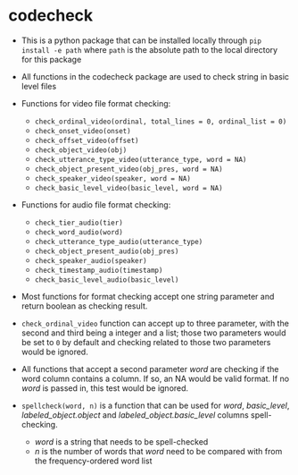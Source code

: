 # codecheck

- This is a python package that can be installed locally through `pip install -e path` where `path` is the absolute path to the local directory for this package

- All functions in the codecheck package are used to check string in basic level files

- Functions for video file format checking:
  - `check_ordinal_video(ordinal, total_lines = 0, ordinal_list = 0)`
  - `check_onset_video(onset)`
  - `check_offset_video(offset)`
  - `check_object_video(obj)`
  - `check_utterance_type_video(utterance_type, word = NA)`
  - `check_object_present_video(obj_pres, word = NA)`
  - `check_speaker_video(speaker, word = NA)`
  - `check_basic_level_video(basic_level, word = NA)`
  
- Functions for audio file format checking:
  - `check_tier_audio(tier)`
  - `check_word_audio(word)`
  - `check_utterance_type_audio(utterance_type)`
  - `check_object_present_audio(obj_pres)`
  - `check_speaker_audio(speaker)`
  - `check_timestamp_audio(timestamp)`
  - `check_basic_level_audio(basic_level)`

- Most functions for format checking accept one string parameter and return boolean as checking result.

- `check_ordinal_video` function can accept up to three parameter, with the second and third being a integer and a list; those two parameters would be set to `0` by default and checking related to those two parameters would be ignored. 

- All functions that accept a second parameter *word* are checking if the word column contains a column. If so, an NA would be valid format. If no *word* is passed in, this test would be ignored. 

- `spellcheck(word, n)` is a function that can be used for *word*, *basic_level*, *labeled_object.object* and *labeled_object.basic_level* columns spell-checking.
  - *word* is a string that needs to be spell-checked
  - *n* is the number of words that *word* need to be compared with from the frequency-ordered word list
